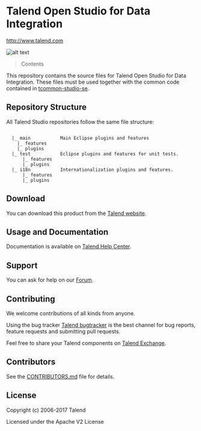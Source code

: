 # Talend Open Studio for Data Integration
http://www.talend.com


![alt text](https://www.talend.com/wp-content/uploads/2016/07/talend-logo.png "Talend")


> Contents

This repository contains the source files for Talend Open Studio for Data Integration. These files must be used together with the common code contained in [tcommon-studio-se](https://github.com/Talend/tcommon-studio-se).


## Repository Structure
All Talend Studio repositories follow the same file structure:
```

  |_ main           Main Eclipse plugins and features
    |_ features
    |_ plugins
  |_ test           Eclipse plugins and features for unit tests. 
      |_ features
      |_ plugins
  |_ i18n           Internationalization plugins and features.
      |_ features
      |_ plugins
```

## Download

You can download this product from the [Talend website](http://www.talend.com/download/talend-open-studio?qt-product_tos_download_new=1&utm_medium=communityext&utm_source=github&utm_campaign=tosdi).


## Usage and Documentation

Documentation is available on [Talend Help Center](http://help.talend.com/).



## Support 

You can ask for help on our [Forum](http://www.talend.com/services/global-technical-support).


## Contributing

We welcome contributions of all kinds from anyone.

Using the bug tracker [Talend bugtracker](http://jira.talendforge.org/) is the best channel for bug reports, feature requests and submitting pull requests.

Feel free to share your Talend components on [Talend Exchange](http://www.talendforge.org/exchange).

## Contributors

See the [CONTRIBUTORS.md](./CONTRIBUTORS.md) file for details.

## License

Copyright (c) 2006-2017 Talend

Licensed under the Apache V2 License
